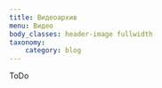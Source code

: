 ```yaml
---
title: Видеоархив
menu: Видео
body_classes: header-image fullwidth
taxonomy:
    category: blog
---
```

ToDo
